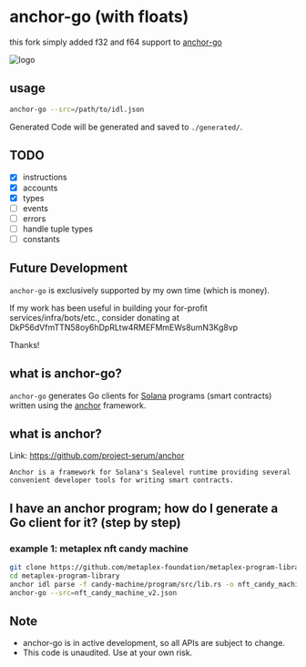 # anchor-go (with floats)

this fork simply added f32 and f64 support to [anchor-go](https://github.com/gagliardetto/anchor-go)

![logo](logo.png)

## usage

```bash
anchor-go --src=/path/to/idl.json
```

Generated Code will be generated and saved to `./generated/`.

## TODO

- [x] instructions
- [x] accounts
- [x] types
- [ ] events
- [ ] errors
- [ ] handle tuple types
- [ ] constants

## Future Development

`anchor-go` is exclusively supported by my own time (which is money).

If my work has been useful in building your for-profit services/infra/bots/etc., consider donating at DkP56dVfmTTN58oy6hDpRLtw4RMEFMmEWs8umN3Kg8vp

Thanks!

## what is anchor-go?

`anchor-go` generates Go clients for [Solana](https://solana.com/) programs (smart contracts) written using the [anchor](https://github.com/project-serum/anchor) framework.

## what is anchor?

Link: https://github.com/project-serum/anchor

```
Anchor is a framework for Solana's Sealevel runtime providing several convenient developer tools for writing smart contracts.
```

## I have an anchor program; how do I generate a Go client for it? (step by step)

### example 1: metaplex nft candy machine

```bash
git clone https://github.com/metaplex-foundation/metaplex-program-library.git
cd metaplex-program-library
anchor idl parse -f candy-machine/program/src/lib.rs -o nft_candy_machine_v2.json
anchor-go --src=nft_candy_machine_v2.json
```

## Note

- anchor-go is in active development, so all APIs are subject to change.
- This code is unaudited. Use at your own risk.
